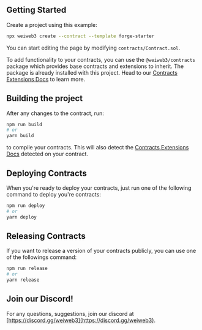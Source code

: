 ## Getting Started

Create a project using this example:

```bash
npx weiweb3 create --contract --template forge-starter
```

You can start editing the page by modifying `contracts/Contract.sol`.

To add functionality to your contracts, you can use the `@weiweb3/contracts` package which provides base contracts and extensions to inherit. The package is already installed with this project. Head to our [Contracts Extensions Docs](https://portal.weiweb3.com/weiweb3-deploy/contract-extensions) to learn more.

## Building the project

After any changes to the contract, run:

```bash
npm run build
# or
yarn build
```

to compile your contracts. This will also detect the [Contracts Extensions Docs](https://portal.weiweb3.com/weiweb3-deploy/contract-extensions) detected on your contract.

## Deploying Contracts

When you're ready to deploy your contracts, just run one of the following command to deploy you're contracts:

```bash
npm run deploy
# or
yarn deploy
```

## Releasing Contracts

If you want to release a version of your contracts publicly, you can use one of the followings command:

```bash
npm run release
# or
yarn release
```

## Join our Discord!

For any questions, suggestions, join our discord at [https://discord.gg/weiweb3](https://discord.gg/weiweb3).
